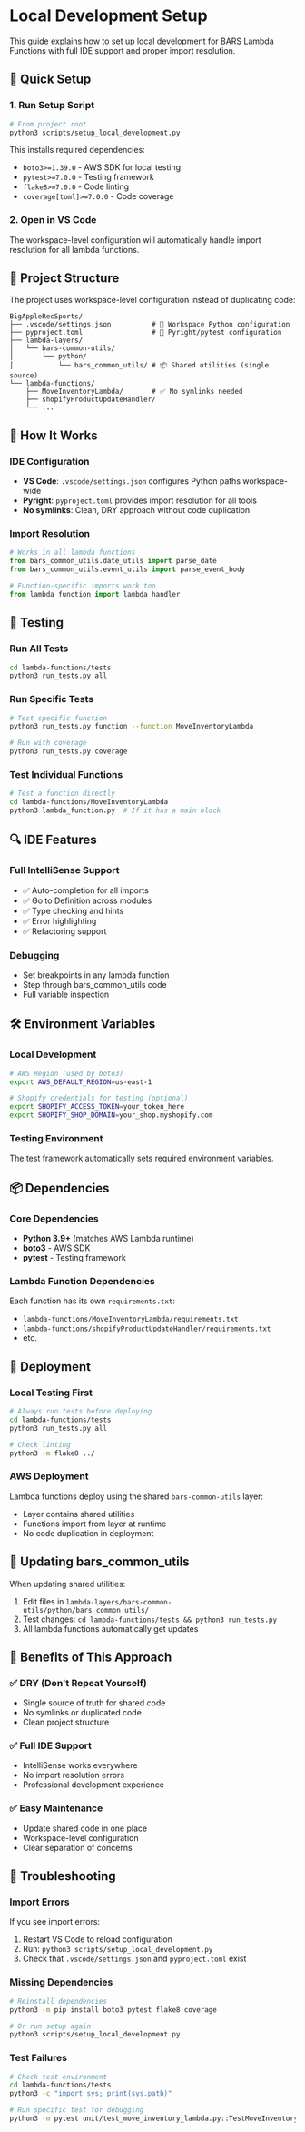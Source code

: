 # Local Development Setup

This guide explains how to set up local development for BARS Lambda Functions with full IDE support and proper import resolution.

## 🚀 Quick Setup

### 1. Run Setup Script
```bash
# From project root
python3 scripts/setup_local_development.py
```

This installs required dependencies:
- `boto3>=1.39.0` - AWS SDK for local testing
- `pytest>=7.0.0` - Testing framework
- `flake8>=7.0.0` - Code linting
- `coverage[toml]>=7.0.0` - Code coverage

### 2. Open in VS Code
The workspace-level configuration will automatically handle import resolution for all lambda functions.

## 📁 Project Structure

The project uses workspace-level configuration instead of duplicating code:

```
BigAppleRecSports/
├── .vscode/settings.json          # 🎯 Workspace Python configuration
├── pyproject.toml                 # 🎯 Pyright/pytest configuration  
├── lambda-layers/
│   └── bars-common-utils/
│       └── python/
│           └── bars_common_utils/ # 📦 Shared utilities (single source)
└── lambda-functions/
    ├── MoveInventoryLambda/       # ✅ No symlinks needed
    ├── shopifyProductUpdateHandler/
    └── ...
```

## 🔧 How It Works

### IDE Configuration
- **VS Code**: `.vscode/settings.json` configures Python paths workspace-wide
- **Pyright**: `pyproject.toml` provides import resolution for all tools
- **No symlinks**: Clean, DRY approach without code duplication

### Import Resolution
```python
# Works in all lambda functions
from bars_common_utils.date_utils import parse_date
from bars_common_utils.event_utils import parse_event_body

# Function-specific imports work too
from lambda_function import lambda_handler
```

## 🧪 Testing

### Run All Tests
```bash
cd lambda-functions/tests
python3 run_tests.py all
```

### Run Specific Tests
```bash
# Test specific function
python3 run_tests.py function --function MoveInventoryLambda

# Run with coverage
python3 run_tests.py coverage
```

### Test Individual Functions
```bash
# Test a function directly
cd lambda-functions/MoveInventoryLambda
python3 lambda_function.py  # If it has a main block
```

## 🔍 IDE Features

### Full IntelliSense Support
- ✅ Auto-completion for all imports
- ✅ Go to Definition across modules  
- ✅ Type checking and hints
- ✅ Error highlighting
- ✅ Refactoring support

### Debugging
- Set breakpoints in any lambda function
- Step through bars_common_utils code
- Full variable inspection

## 🛠️ Environment Variables

### Local Development
```bash
# AWS Region (used by boto3)
export AWS_DEFAULT_REGION=us-east-1

# Shopify credentials for testing (optional)
export SHOPIFY_ACCESS_TOKEN=your_token_here
export SHOPIFY_SHOP_DOMAIN=your_shop.myshopify.com
```

### Testing Environment
The test framework automatically sets required environment variables.

## 📦 Dependencies

### Core Dependencies
- **Python 3.9+** (matches AWS Lambda runtime)
- **boto3** - AWS SDK
- **pytest** - Testing framework

### Lambda Function Dependencies
Each function has its own `requirements.txt`:
- `lambda-functions/MoveInventoryLambda/requirements.txt`
- `lambda-functions/shopifyProductUpdateHandler/requirements.txt`
- etc.

## 🚀 Deployment

### Local Testing First
```bash
# Always run tests before deploying
cd lambda-functions/tests
python3 run_tests.py all

# Check linting
python3 -m flake8 ../
```

### AWS Deployment
Lambda functions deploy using the shared `bars-common-utils` layer:
- Layer contains shared utilities
- Functions import from layer at runtime
- No code duplication in deployment

## 🔄 Updating bars_common_utils

When updating shared utilities:
1. Edit files in `lambda-layers/bars-common-utils/python/bars_common_utils/`
2. Test changes: `cd lambda-functions/tests && python3 run_tests.py`
3. All lambda functions automatically get updates

## 🎯 Benefits of This Approach

### ✅ DRY (Don't Repeat Yourself)
- Single source of truth for shared code
- No symlinks or duplicated code
- Clean project structure

### ✅ Full IDE Support  
- IntelliSense works everywhere
- No import resolution errors
- Professional development experience

### ✅ Easy Maintenance
- Update shared code in one place
- Workspace-level configuration
- Clear separation of concerns

## 🐛 Troubleshooting

### Import Errors
If you see import errors:
1. Restart VS Code to reload configuration
2. Run: `python3 scripts/setup_local_development.py`
3. Check that `.vscode/settings.json` and `pyproject.toml` exist

### Missing Dependencies
```bash
# Reinstall dependencies
python3 -m pip install boto3 pytest flake8 coverage

# Or run setup again
python3 scripts/setup_local_development.py
```

### Test Failures
```bash
# Check test environment
cd lambda-functions/tests
python3 -c "import sys; print(sys.path)"

# Run specific test for debugging
python3 -m pytest unit/test_move_inventory_lambda.py::TestMoveInventoryLambda::test_veteran_to_early_move -v
``` 